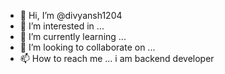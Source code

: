 - 👋 Hi, I’m @divyansh1204
- 👀 I’m interested in ...
- 🌱 I’m currently learning ...
- 💞️ I’m looking to collaborate on ...
- 📫 How to reach me ...
i am backend developer
<!---
divyansh1204/divyansh1204 is a ✨ special ✨ repository because its `README.md` (this file) appears on your GitHub profile.
You can click the Preview link to take a look at your changes.
---hey there I'm divyansh software developer  
